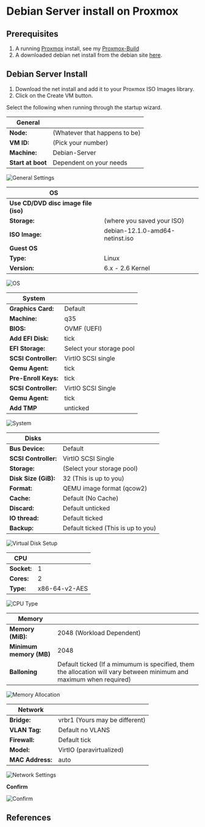 # Debian Server install on Proxmox

## Prerequisites

1. A running [Proxmox](https://www.proxmox.com/en/downloads) install, see my [Proxmox-Build](https://github.com/Billy-Dickson/proxmox-build)
2. A downloaded debian net install from the debian site [here](https://cdimage.debian.org/debian-cd/current/amd64/iso-cd/debian-12.1.0-amd64-netinst.iso).

## Debian Server Install

1. Download the net install and add it to your Proxmox ISO Images library.
2. Click on the Create VM button.

Select the following when running through the startup wizard.  

| **General**  |  |  
|--|--|
| **Node:**  | (Whatever that happens to be)  |
| **VM ID:** | (Pick your number) |
| **Machine:** | Debian-Server  |
| **Start at boot** | Dependent on your needs |

![General Settings](/assets/General.png)

| **OS** | |
|--|--|
| **Use CD/DVD disc image file (iso)**| |
| **Storage:** | (where you saved your ISO)|
| **ISO Image:** |debian-12.1.0-amd64-netinst.iso|  
| **Guest OS**|
| **Type:**|    Linux |
| **Version:**| 6.x - 2.6 Kernel |

![OS](/assets/OS.png)

| **System** | |
|--|--|
| **Graphics Card:** |Default |
| **Machine:** |     q35  |
| **BIOS:**   |     OVMF (UEFI)  |
| **Add EFI Disk:** | tick |
| **EFI Storage:**  | Select your storage pool |
| **SCSI Controller:** | VirtIO SCSI single |
| **Qemu Agent:** | tick |
| **Pre-Enroll Keys:** | tick |
| **SCSI Controller:** | VirtIO SCSI Single |
| **Qemu Agent:** | tick |
| **Add TMP** | unticked |

![System](/assets/System.png)

| **Disks** | |
|--|--|
| **Bus Device:** | Default |
| **SCSI Controller:** | VirtIO SCSI Single |
| **Storage:** | (Select your storage pool) |
| **Disk Size (GiB):** | 32 (This is up to you) |
| **Format:** | QEMU image format (qcow2) |
| **Cache:** | Default (No Cache) |
| **Discard:** | Default unticked |
| **IO thread:** | Default ticked |
| **Backup:** | Default ticked (This is up to you) |

![Virtual Disk Setup](/assets/Disks.png)

| **CPU**| |
|--|--|
| **Socket:** | 1 |
| **Cores:** | 2 |
| **Type:** | x86-64-v2-AES |

![CPU Type](/assets/CPU.png)

| **Memory** | |
|--|--|
| **Memory (MiB):** | 2048 (Workload Dependent) |
| **Minimum memory (MB)** | 2048 |
| **Balloning** | Default ticked (If a mimumum is specified, them the allocation will vary between minimum and maximum when required)|

![Memory Allocation](/assets/Memory.png)

| **Network** | |
|--|--|
| **Bridge:** | vrbr1 (Yours may be different) |
| **VLAN Tag:** | Default no VLANS |
| **Firewall:** | Default tick |
| **Model:** | VirtIO (paravirtualized) |
| **MAC Address:** | auto |

![Network Settings](/assets/Memory.png)

**Confirm**

![Confirm](/assets/Confirm.png)

## References
